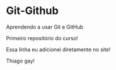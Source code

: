 # Git-Github
 Aprendendo a usar Git e GitHub
 
Primeiro repositório do curso!

Essa linha eu adicionei diretamente no site!

Thiago gay!